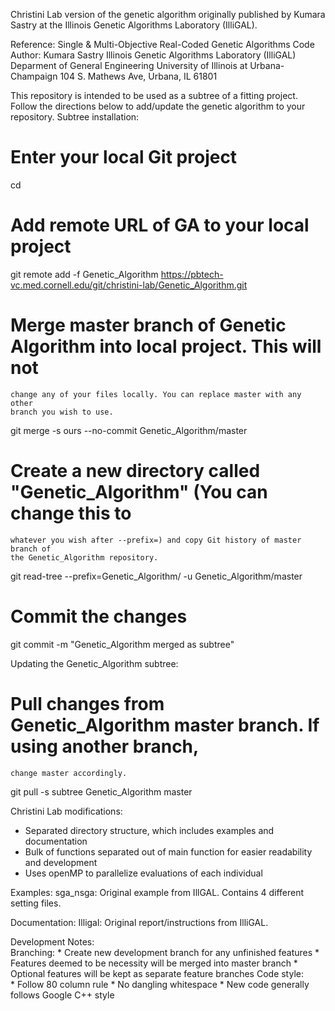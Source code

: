 Christini Lab version of the genetic algorithm originally published by
Kumara Sastry at the Illinois Genetic Algorithms Laboratory (IlliGAL).

Reference:
  Single & Multi-Objective Real-Coded Genetic Algorithms Code
  Author: Kumara Sastry
  Illinois Genetic Algorithms Laboratory (IlliGAL)
  Deparment of General Engineering
  University of Illinois at Urbana-Champaign
  104 S. Mathews Ave, Urbana, IL 61801

This repository is intended to be used as a subtree of a fitting project. Follow
the directions below to add/update the genetic algorithm to your repository.
Subtree installation:
  # Enter your local Git project
  cd <PROJECT DIRECTORY>

  # Add remote URL of GA to your local project
  git remote add -f Genetic_Algorithm https://pbtech-vc.med.cornell.edu/git/christini-lab/Genetic_Algorithm.git

  # Merge master branch of Genetic Algorithm into local project. This will not
    change any of your files locally. You can replace master with any other
    branch you wish to use.
  git merge -s ours --no-commit Genetic_Algorithm/master

  # Create a new directory called "Genetic_Algorithm" (You can change this to
    whatever you wish after --prefix=) and copy Git history of master branch of
    the Genetic_Algorithm repository.
  git read-tree --prefix=Genetic_Algorithm/ -u Genetic_Algorithm/master

  # Commit the changes
  git commit -m "Genetic_Algorithm merged as subtree"

Updating the Genetic_Algorithm subtree:
  # Pull changes from Genetic_Algorithm master branch. If using another branch,
    change master accordingly.
  git pull -s subtree Genetic_Algorithm master

Christini Lab modifications:  
  * Separated directory structure, which includes examples and documentation
  * Bulk of functions separated out of main function for easier readability and
    development
  * Uses openMP to parallelize evaluations of each individual

Examples:
  sga_nsga: Original example from IllGAL. Contains 4 different setting files.

Documentation: 
  Illigal: Original report/instructions from IlliGAL.

Development Notes:  
  Branching:
    * Create new development branch for any unfinished features
    * Features deemed to be necessity will be merged into master branch
    * Optional features will be kept as separate feature branches
  Code style:  
    * Follow 80 column rule
    * No dangling whitespace
    * New code generally follows Google C++ style
